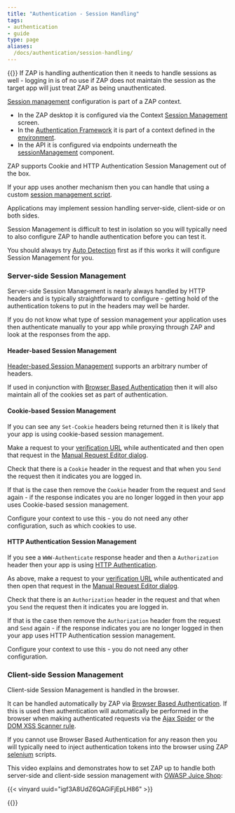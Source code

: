 ```yaml
---
title: "Authentication - Session Handling"
tags: 
- authentication
- guide
type: page
aliases:
  /docs/authentication/session-handling/
---
```

{{<vinyard-script>}}
If ZAP is handling authentication then it needs to handle sessions as well - logging in is of no use if ZAP does not maintain the session as the target app will just treat ZAP as being unauthenticated.

[Session management](/docs/desktop/start/features/sessionmanagement/) configuration is part of a ZAP context.

* In the ZAP desktop it is configured via the Context [Session Management](/docs/desktop/ui/dialogs/session/contexts/) screen.
* In the [Authentication Framework](/docs/automate/automation-framework/) it is part of a context defined in the [environment](/docs/desktop/addons/automation-framework/environment/).
* In the API it is configured via endpoints underneath the [sessionManagement](/docs/api/#zap-api-sessionmanagement) component.

ZAP supports Cookie and HTTP Authentication Session Management out of the box.

If your app uses another mechanism then you can handle that using a custom [session management script](https://github.com/zaproxy/community-scripts/tree/main/session).

Applications may implement session handling server-side, client-side or on both sides.

Session Management is difficult to test in isolation so you will typically need to also configure ZAP to handle authentication before you can test it.

You should always try [Auto Detection](../auto-detection) first as if this works it will configure Session Management for you.

### Server-side Session Management

Server-side Session Management is nearly always handled by HTTP headers and is typically straightforward to configure - getting hold of the authentication tokens to put in the headers may well be harder.

If you do not know what type of session management your application uses then authenticate manually to your app while proxying through ZAP and look at the responses from the app.

#### Header-based Session Management

[Header-based Session Management](/docs/desktop/addons/authentication-helper/session-header/)
supports an arbitrary number of headers.

If used in conjunction with [Browser Based Authentication](/docs/desktop/addons/authentication-helper/browser-auth/) then it will also maintain all of the cookies set as part of authentication.

#### Cookie-based Session Management

If you can see any `Set-Cookie` headers being returned then it is likely that your app is using cookie-based session management.

Make a request to your [verification URL](../finding-a-verification-url/) while authenticated and then open that request in the [Manual Request Editor dialog](/docs/desktop/addons/requester/dialogs/).

Check that there is a `Cookie` header in the request and that when you `Send` the request then it indicates you are logged in.

If that is the case then remove the `Cookie` header from the request and `Send` again - if the response indicates you are no longer logged in then your app uses Cookie-based session management.

Configure your context to use this - you do not need any other configuration, such as which cookies to use.

#### HTTP Authentication Session Management

If you see a `WWW-Authenticate` response header and then a `Authorization` header then your app is using [HTTP Authentication](https://developer.mozilla.org/en-US/docs/Web/HTTP/Authentication).

As above, make a request to your [verification URL](../finding-a-verification-url/) while authenticated and then open that request in the [Manual Request Editor dialog](/docs/desktop/addons/requester/dialogs/).

Check that there is an `Authorization` header in the request and that when you `Send` the request then it indicates you are logged in.

If that is the case then remove the `Authorization` header from the request and `Send` again - if the response indicates you are no longer logged in then your app uses HTTP Authentication session management.

Configure your context to use this - you do not need any other configuration.

### Client-side Session Management

Client-side Session Management is handled in the browser.

It can be handled automatically by ZAP via [Browser Based Authentication](/docs/desktop/addons/authentication-helper/browser-auth/).
If this is used then authentication will automatically be performed in the browser when making authenticated requests via the 
[Ajax Spider](/docs/desktop/addons/ajax-spider/) or the [DOM XSS Scanner rule](/docs/desktop/addons/dom-xss-active-scan-rule/).

If you cannot use Browser Based Authentication for any reason then you will typically need to inject authentication tokens into the browser using ZAP [selenium](https://github.com/zaproxy/community-scripts/tree/main/selenium) scripts.

This video explains and demonstrates how to set ZAP up to handle both server-side and client-side session management with 
[OWASP Juice Shop](https://owasp.org/www-project-juice-shop/):

{{< vinyard uuid="igf3A8UdZ6QAGiFjEpLH86" >}}

{{<prevnext prevUrl="../finding-a-verification-url/" prevTitle="Finding a verification URL" nextUrl="../authentication-methods" nextTitle="Authentication methods">}}